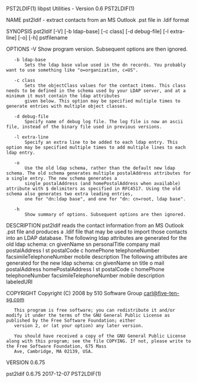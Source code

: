 PST2LDIF(1)                                                                   libpst Utilities - Version 0.6                                                                   PST2LDIF(1)

NAME
       pst2ldif - extract contacts from an MS Outlook .pst file in .ldif format

SYNOPSIS
       pst2ldif [-V] [-b ldap-base] [-c class] [-d debug-file] [-l extra-line] [-o] [-h] pstfilename

OPTIONS
       -V
           Show program version. Subsequent options are then ignored.

       -b ldap-base
           Sets the ldap base value used in the dn records. You probably want to use something like "o=organization, c=US".

       -c class
           Sets the objectClass values for the contact items. This class needs to be defined in the schema used by your LDAP server, and at a minimum it must contain the ldap attributes
           given below. This option may be specified multiple times to generate entries with multiple object classes.

       -d debug-file
           Specify name of debug log file. The log file is now an ascii file, instead of the binary file used in previous versions.

       -l extra-line
           Specify an extra line to be added to each ldap entry. This option may be specified multiple times to add multiple lines to each ldap entry.

       -o
           Use the old ldap schema, rather than the default new ldap schema. The old schema generates multiple postalAddress attributes for a single entry. The new schema generates a
           single postalAddress (and homePostalAddress when available) attribute with $ delimiters as specified in RFC4517. Using the old schema also generates two extra leading entries,
           one for "dn:ldap base", and one for "dn: cn=root, ldap base".

       -h
           Show summary of options. Subsequent options are then ignored.

DESCRIPTION
       pst2ldif reads the contact information from an MS Outlook .pst file and produces a .ldif file that may be used to import those contacts into an LDAP database. The following ldap
       attributes are generated for the old ldap schema:
           cn
           givenName
           sn
           personalTitle
           company
           mail
           postalAddress
           l
           st
           postalCode
           c
           homePhone
           telephoneNumber
           facsimileTelephoneNumber
           mobile
           description
       The following attributes are generated for the new ldap schema:
           cn
           givenName
           sn
           title
           o
           mail
           postalAddress
           homePostalAddress
           l
           st
           postalCode
           c
           homePhone
           telephoneNumber
           facsimileTelephoneNumber
           mobile
           description
           labeledURI

COPYRIGHT
       Copyright (C) 2008 by 510 Software Group <carl@five-ten-sg.com>

       This program is free software; you can redistribute it and/or modify it under the terms of the GNU General Public License as published by the Free Software Foundation; either
       version 2, or (at your option) any later version.

       You should have received a copy of the GNU General Public License along with this program; see the file COPYING. If not, please write to the Free Software Foundation, 675 Mass
       Ave, Cambridge, MA 02139, USA.

VERSION
       0.6.75

pst2ldif 0.6.75                                                                         2017-12-07                                                                             PST2LDIF(1)
